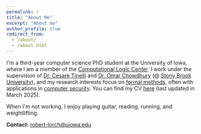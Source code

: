 ```yaml
---
permalink: /
title: "About Me"
excerpt: "About me"
author_profile: true
redirect_from: 
  - /about/
  - /about.html
---
```

I'm a third-year computer science PhD student at the University of Iowa, where I am a member of the [Computational Logic Center](https://clc.cs.uiowa.edu/site/).
I work under the supervision of [Dr. Cesare Tinelli](https://homepage.cs.uiowa.edu/~tinelli/) and [Dr. Omar Chowdhury](https://www3.cs.stonybrook.edu/~omar/)
(@ [Stony Brook University](https://www.stonybrook.edu/)), and my research interests focus on [formal methods](https://en.wikipedia.org/wiki/Formal_methods),
often with applications in [computer security](https://en.wikipedia.org/wiki/Computer_security).
You can find my CV [here](https://lorchrob.github.io/publications/cv.pdf) (last updated in March 2025).

When I'm not working, I enjoy playing guitar, reading, running, and weightlifting.

**Contact:** robert-lorch@uiowa.edu

